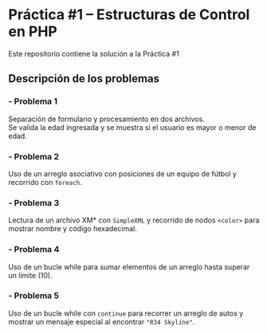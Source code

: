 # Práctica #1 – Estructuras de Control en PHP

Este repositorio contiene la solución a la Práctica #1

## Descripción de los problemas

### - Problema 1
Separación de formulario y procesamiento en dos archivos.  
Se valida la edad ingresada y se muestra si el usuario es mayor o menor de edad.
### - Problema 2
Uso de un arreglo asociativo con posiciones de un equipo de fútbol y recorrido con `foreach`.
### - Problema 3
Lectura de un archivo XM* con `SimpleXML` y recorrido de nodos `<color>` para mostrar nombre y código hexadecimal.
### - Problema 4
Uso de un bucle while para sumar elementos de un arreglo hasta superar un límite (10).
### - Problema 5
Uso de un bucle while con `continue` para recorrer un arreglo de autos y mostrar un mensaje especial al encontrar `"R34 Skyline"`.
